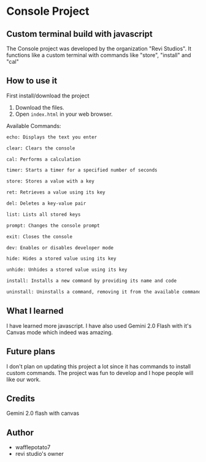 # Console Project 

## Custom terminal build with javascript

 The Console project was developed by the organization "Revi Studios". It functions like a custom terminal with commands like "store", "install" and "cal"

 
## How to use it

First install/download the project
1.  Download the files.
2.  Open `index.html` in your web browser.

Available Commands:
```bash
echo: Displays the text you enter

clear: Clears the console

cal: Performs a calculation

timer: Starts a timer for a specified number of seconds

store: Stores a value with a key

ret: Retrieves a value using its key

del: Deletes a key-value pair

list: Lists all stored keys

prompt: Changes the console prompt

exit: Closes the console

dev: Enables or disables developer mode

hide: Hides a stored value using its key

unhide: Unhides a stored value using its key

install: Installs a new command by providing its name and code

uninstall: Uninstalls a command, removing it from the available commands
```


## What I learned

I have learned more javascript. I have also used Gemini 2.0 Flash with it's Canvas mode which indeed was amazing.


## Future plans

I don't plan on updating this project a lot since it has commands to install custom commands. The project was fun to develop and I hope people will like our work.


## Credits

Gemini 2.0 flash with canvas


## Author
- wafflepotato7
- revi studio's owner
